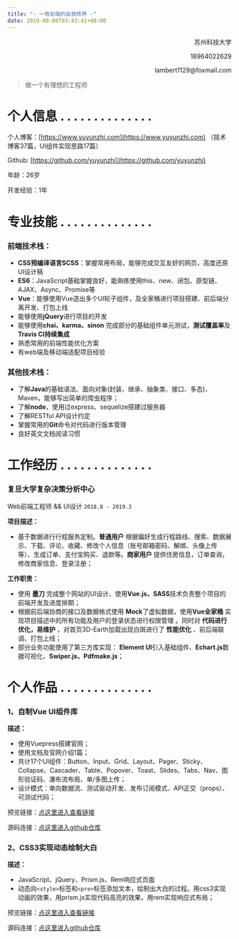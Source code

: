 ```yaml
---
title: "- 一枚前端的自我修养 -"
date: 2019-08-08T03:43:41+08:00
---
```


<p align="right">苏州科技大学</p>
<p align="right">18964022629</p>
<p align="right">lambert1129@foxmail.com</p>

> 做一个有理想的工程师

# 个人信息 .   .   .   .   .   .   .   .   .   .   .   .   .   .

个人博客：[https://www.yuyunzhi.com](https://www.yuyunzhi.com)    （技术博客37篇，UI组件实现思路17篇）

Github: [https://github.com/yuyunzhi](https://github.com/yuyunzhi)

年龄：26岁

开发经验：1年

# 专业技能 .   .   .   .   .   .   .   .   .   .   .   .   .   .

### **前端技术栈：**

- **CSS预编译语言SCSS**：掌握常用布局，能够完成交互友好的网页，高度还原UI设计稿
- **ES6**：JavaScript基础掌握良好，能熟练使用this、new、闭包、原型链、AJAX、Async、Promise等
- **Vue**：能够使用Vue造出多个UI轮子组件，及全家桶进行项目搭建、前后端分离开发、打包上线
- 能够使用**jQuery**进行项目的开发
- 能够使用**chai、karma、sinon** 完成部分的基础组件单元测试，**测试覆盖率**及**Travis CI持续集成**
- 熟悉常用的前端性能优化方案
- 有web端及移动端适配项目经验  


### **其他技术栈：**

- 了解**Java**的基础语法、面向对象(封装、继承、抽象类、接口、多态)、Maven，能够写出简单的爬虫程序；
- 了解**node**，使用过express、sequelize搭建过服务器
- 了解RESTful API设计约定
- 掌握常用的**Git**命令对代码进行版本管理
- 良好英文文档阅读习惯

# 工作经历 .   .   .   .   .   .   .   .   .   .   .   .   .   .

### 复旦大学复杂决策分析中心

Web前端工程师 && UI设计 ```2018.8 - 2019.3```

**项目描述：**

- 基于数据进行行程服务定制。**普通用户** 根据偏好生成行程路线、搜索、数据展示、下载、评论、收藏、修改个人信息（账号邮箱密码、解绑、头像上传等）、生成订单、支付宝购买、退款等。**商家用户** 提供住房信息，订单查询，修改商家信息、登录注册；


**工作职责：**

- 使用 **墨刀** 完成整个网站的UI设计、使用**Vue.js、SASS**技术负责整个项目的前端开发及进度排期；
- 根据前后端协商的接口及数据格式使用 **Mock**了虚拟数据，使用**Vue全家桶** 实现项目描述中的所有功能及用户的登录状态进行权限管理 。同时对 **代码进行优化，易维护** ，对首页3D-Earth加载出现白斑进行了 **性能优化** 、前后端联调、打包上线；
- 部分业务功能使用了第三方库实现： **Element UI**引入基础组件、**Echart.js**数据可视化、**Swiper.js、Pdfmake.js**；

# 个人作品 .   .   .   .   .   .   .   .   .   .   .   .   .   .

### 1、自制Vue UI组件库 

**描述：**

- 使用Vuepress搭建官网；
- 使用文档及官网介绍1篇；
- 共计17个UI组件：Button、Input、Grid、Layout、Pager、Sticky、Collapse、Cascader、Table、Popover、Toast、Slides、Tabs、Nav、图形验证码、瀑布流布局、单/多图上传；
- 设计模式：单向数据流、测试驱动开发、发布订阅模式、API正交（props）、可测试代码；

预览链接：[点这里进入查看链接](https://www.yuyunzhi.com/y-components)

源码连接：[点这里进入github仓库](https://github.com/yuyunzhi/y-components)


### 2、CSS3实现动态绘制大白

**描述：**

- JavaScript、jQuery、Prism.js、Rem响应式页面
- 动态向```<style>```标签和```<pre>```标签添加文本，绘制出大白的过程。用css3实现动画的效果，用prism.js实现代码高亮的效果，用rem实现响应式布局；

预览链接：[点这里进入查看链接](https://yuyunzhi.github.io/baymax/index.html)

源码连接：[点这里进入github仓库](https://github.com/yuyunzhi/baymax)
